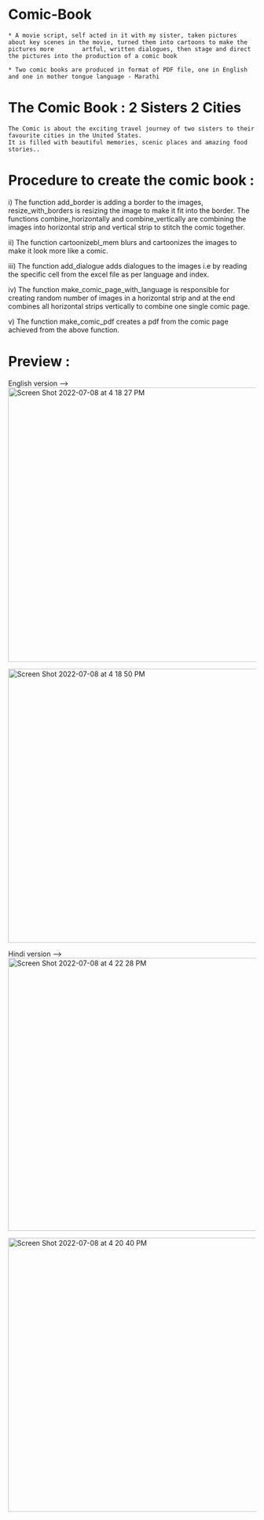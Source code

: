 # Comic-Book

    * A movie script, self acted in it with my sister, taken pictures about key scenes in the movie, turned them into cartoons to make the pictures more        artful, written dialogues, then stage and direct the pictures into the production of a comic book 

    * Two comic books are produced in format of PDF file, one in English and one in mother tongue language - Marathi 

# The Comic Book : 2 Sisters 2 Cities
    The Comic is about the exciting travel journey of two sisters to their favourite cities in the United States. 
    It is filled with beautiful memories, scenic places and amazing food stories..

# Procedure to create the comic book : 

i) The function add_border is adding a border to the images, resize_with_borders is resizing the image to make it fit into the border. The functions combine_horizontally and combine_vertically are combining the images into horizontal strip and vertical strip to stitch the comic together.

ii) The function cartoonizebl_mem blurs and cartoonizes the images to make it look more like a comic.

iii) The function add_dialogue adds dialogues to the images i.e by reading the specific cell from the excel file as per language and index.

iv) The function make_comic_page_with_language is responsible for creating random number of images in a horizontal strip and at the end combines all horizontal strips vertically to combine one single comic page.

v) The function make_comic_pdf creates a pdf from the comic page achieved from the above function. 

# Preview :

English version -->
<img width="559" alt="Screen Shot 2022-07-08 at 4 18 27 PM" src="https://user-images.githubusercontent.com/91014176/178064978-50a80511-fd49-4a5f-8220-4895a568eeb8.png">

<img width="558" alt="Screen Shot 2022-07-08 at 4 18 50 PM" src="https://user-images.githubusercontent.com/91014176/178065027-9dd95205-3b79-440b-a482-fd932333fab7.png">

Hindi version -->
<img width="556" alt="Screen Shot 2022-07-08 at 4 22 28 PM" src="https://user-images.githubusercontent.com/91014176/178065134-6bd53abd-a26d-4670-82ac-e82220f7b6bd.png">

<img width="558" alt="Screen Shot 2022-07-08 at 4 20 40 PM" src="https://user-images.githubusercontent.com/91014176/178064999-ac4f4939-e668-4605-baf3-9d2e46d3a973.png">



